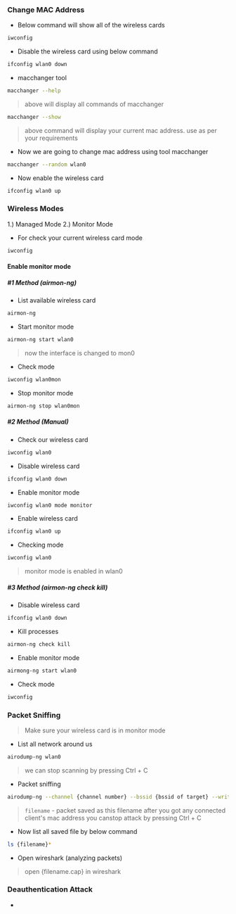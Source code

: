 ### Change MAC Address
- Below command will show all of the wireless cards
```sh
iwconfig
```

- Disable the wireless card using below command
```sh
ifconfig wlan0 down
```

- macchanger tool
```sh
macchanger --help
```
> above will display all commands of macchanger
```sh
macchanger --show
```
> above command will display your current mac address. use as per your requirements
- Now we are going to change mac address using tool macchanger
```sh
macchanger --random wlan0
```

- Now enable the wireless card
```sh
ifconfig wlan0 up
```

### Wireless Modes
1.) Managed Mode
2.) Monitor Mode

-  For check your current wireless card mode
```sh
iwconfig
```
#### Enable monitor mode
##### #1 Method (airmon-ng)

- List available wireless card
```sh
airmon-ng
```
-  Start monitor mode
```sh
airmon-ng start wlan0
```
> now the interface is changed to mon0
-  Check mode
```sh
iwconfig wlan0mon
```
- Stop monitor mode
```sh
airmon-ng stop wlan0mon
```
##### #2 Method (Manual)
-  Check our wireless card
```sh
iwconfig wlan0
```
- Disable wireless card
```sh
ifconfig wlan0 down
```
- Enable monitor mode
```sh
iwconfig wlan0 mode monitor
```
- Enable wireless card
```sh
ifconfig wlan0 up
```
- Checking mode
```sh
iwconfig wlan0
```
> monitor mode is enabled in wlan0
##### #3 Method (airmon-ng check kill)
- Disable wireless card
```sh
ifconfig wlan0 down
```
- Kill processes
```sh
airmon-ng check kill
```
- Enable monitor mode
```sh
airmong-ng start wlan0
```
- Check mode
```sh
iwconfig
```


### Packet Sniffing

> Make sure your wireless card is in monitor mode
-  List all network around us
```sh
airodump-ng wlan0
```
> we can stop scanning by pressing Ctrl + C
- Packet sniffing
```sh
airodump-ng --channel {channel number} --bssid {bssid of target} --write {filename} wlan0 
```
> `filename` - packet saved as this filename
> after you got any connected client's mac address you canstop attack by pressing Ctrl + C

- Now list all saved file by below command
```sh
ls {filename}*
```

- Open wireshark (analyzing packets)
> open {filename.cap} in wireshark
### Deauthentication Attack
- 
